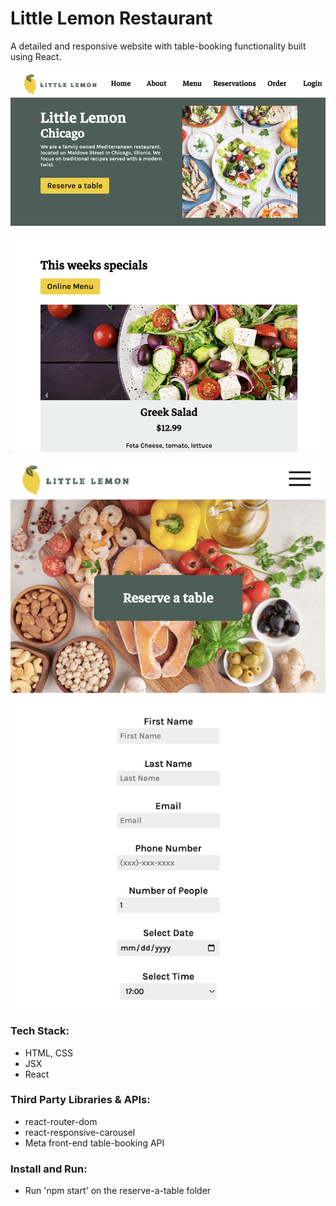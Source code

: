 # Little Lemon Restaurant
A detailed and responsive website with table-booking functionality built using React.

![Screenshot](readme-image1.png)

![Screenshot](readme-image2.png)

### Tech Stack:
 - HTML, CSS
 - JSX
 - React

### Third Party Libraries & APIs:
 - react-router-dom
 - react-responsive-carousel
 - Meta front-end table-booking API

### Install and Run:
 - Run 'npm start' on the reserve-a-table folder